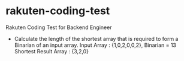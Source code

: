 # rakuten-coding-test
Rakuten Coding Test for Backend Engineer
- Calculate the length of the shortest array that is required to form a Binarian of an input array.
Input Array : {1,0,2,0,0,2}, Binarian = 13
Shortest Result Array : {3,2,0}
